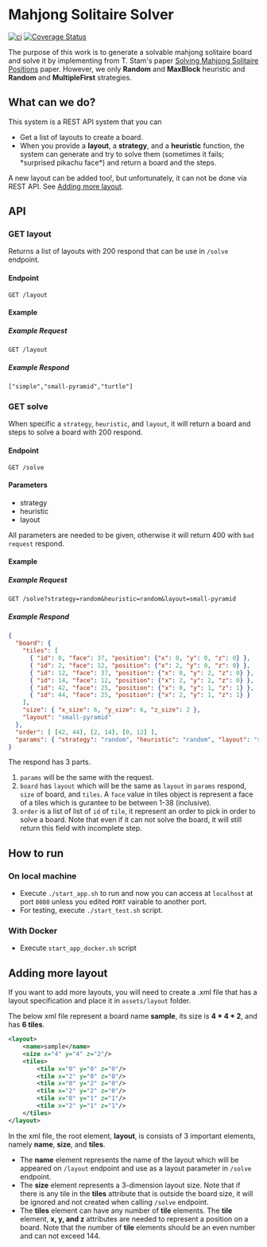 # Mahjong Solitaire Solver

[![ci](https://github.com/cchaiyatad/mahjong-solitaire-solver/actions/workflows/ci.yml/badge.svg?branch=master)](https://github.com/cchaiyatad/mahjong-solitaire-solver/actions/workflows/ci.yml)
[![Coverage Status](https://coveralls.io/repos/github/cchaiyatad/mahjong-solitaire-solver/badge.svg?branch=master)](https://coveralls.io/github/cchaiyatad/mahjong-solitaire-solver?branch=master)

The purpose of this work is to generate a solvable mahjong solitaire board and solve it by implementing from T. Stam's paper [Solving Mahjong Solitaire Positions](http://iivq.net/scriptie/scriptie-bsc.pdf) paper. However, we only **Random** and **MaxBlock** heuristic and **Random** and **MultipleFirst** strategies.

## What can we do?

This system is a REST API system that you can

- Get a list of layouts to create a board.
- When you provide a **layout**, a **strategy**, and a **heuristic** function, the system can generate and try to solve them (sometimes it fails; \*surprised pikachu face\*) and return a board and the steps.

A new layout can be added too!, but unfortunately, it can not be done via REST API. See [Adding more layout](#adding-more-layout).

## API

### GET layout

Returns a list of layouts with 200 respond that can be use in `/solve` endpoint.

#### Endpoint

`GET /layout`

#### Example

##### Example Request

`GET /layout`

##### Example Respond

`["simple","small-pyramid","turtle"]`

### GET solve

When specific a `strategy`, `heuristic`, and `layout`, it will return a board and steps to solve a board with 200 respond.

#### Endpoint

`GET /solve`

#### Parameters

- strategy
- heuristic
- layout

All parameters are needed to be given, otherwise it will return 400 with `bad request` respond.

#### Example

##### Example Request

`GET /solve?strategy=random&heuristic=random&layout=small-pyramid`

##### Example Respond

``` JSON
{
  "board": {
    "tiles": [
      { "id": 0, "face": 37, "position": {"x": 0, "y": 0, "z": 0} },
      { "id": 2, "face": 12, "position": {"x": 2, "y": 0, "z": 0} },
      { "id": 12, "face": 37, "position": {"x": 0, "y": 2, "z": 0} },
      { "id": 14, "face": 12, "position": {"x": 2, "y": 2, "z": 0} },
      { "id": 42, "face": 25, "position": {"x": 0, "y": 1, "z": 1} },
      { "id": 44, "face": 25, "position": {"x": 2, "y": 1, "z": 1} }
    ],
    "size": { "x_size": 6, "y_size": 6, "z_size": 2 },
    "layout": "small-pyramid"
  },
  "order": [ [42, 44], [2, 14], [0, 12] ],
  "params": { "strategy": "random", "heuristic": "random", "layout": "small-pyramid" }
}
```

The respond has 3 parts. 

1. `params` will be the same with the request.
2. `board` has `layout` which will be the same as `layout` in `params` respond, `size` of board, and `tiles`. A `face` value in tiles object is represent a face of a tiles which is gurantee to be between 1-38 (inclusive).
3. `order` is a list of list of `id` of `tile`, it represent an order to pick in order to solve a board. Note that even if it can not solve the board, it will still return this field with incomplete step.


## How to run

### On local machine

- Execute `./start_app.sh` to run and now you can access at `localhost` at port `8080` unless you edited `PORT` vairable to another port.
- For testing, execute `./start_test.sh` script.

### With Docker

- Execute `start_app_docker.sh` script

## Adding more layout

If you want to add more layouts, you will need to create a .xml file that has a layout specification and place it in `assets/layout` folder.

The below xml file represent a board name **sample**, its size is  **4 \* 4 \* 2**, and has **6 tiles**.

``` xml
<layout>
    <name>sample</name>
    <size x="4" y="4" z="2"/>
    <tiles>
        <tile x="0" y="0" z="0"/>
        <tile x="2" y="0" z="0"/>
        <tile x="0" y="2" z="0"/>
        <tile x="2" y="2" z="0"/>
        <tile x="0" y="1" z="1"/>
        <tile x="2" y="1" z="1"/>
    </tiles>
</layout>
```

In the xml file, the root element, **layout**, is consists of 3 important elements, namely **name**, **size**, and **tiles**.

- The **name** element represents the name of the layout which will be appeared on `/layout` endpoint and use as a layout parameter in `/solve` endpoint.
- The **size** element represents a 3-dimension layout size. Note that if there is any tile in the **tiles** attribute that is outside the board size, it will be ignored and not created when calling `/solve` endpoint.
- The **tiles** element can have any number of **tile** elements. The **tile** element, **x, y, and z** attributes are needed to represent a position on a board. Note that the number of **tile** elements should be an even number and can not exceed 144.
